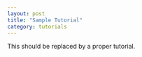 ```yaml
---
layout: post
title: "Sample Tutorial"
category: tutorials
---
```


This should be replaced by a proper tutorial.